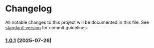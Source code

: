# Changelog

All notable changes to this project will be documented in this file. See [standard-version](https://github.com/conventional-changelog/standard-version) for commit guidelines.

### [1.0.1](https://github.com/BlackyTay/vue-camera-utility/compare/v1.0.0...v1.0.1) (2025-07-26)
